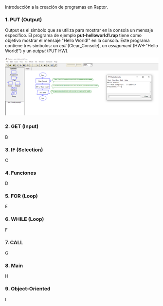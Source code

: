 Introducción a la creación de programas en Raptor.

### 1. PUT (Output)
Output es el símbolo que se utiliza para mostrar en la consola un mensaje específico. El programa de ejemplo **put-helloworld1.rap** tiene como objetivo mostrar el mensaje "Hello World!" en la consola. Este programa contiene tres símbolos: un _call_ (Clear_Console), un _assignment_ (HW←"Hello World!") y un _output_ (PUT HW).

![Figure 1-1](images/1-1.png?raw=true)

### 2. GET (Input)
B

### 3. IF (Selection)
C

### 4. Funciones
D

### 5. FOR (Loop)
E

### 6. WHILE (Loop)
F

### 7. CALL
G

### 8. Main
H

### 9. Object-Oriented
I
